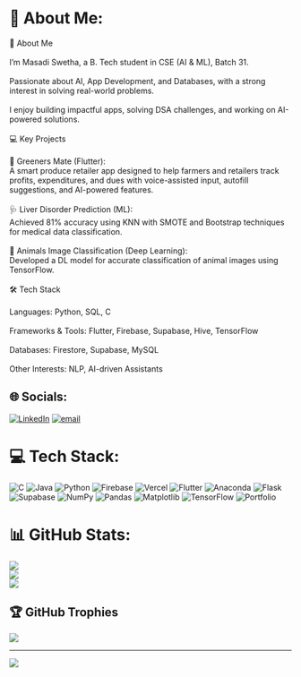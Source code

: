 # 💫 About Me:
🚀 About Me<br><br>I’m Masadi Swetha, a B. Tech student in CSE (AI & ML), Batch 31.<br><br>Passionate about AI, App Development, and Databases, with a strong interest in solving real-world problems.<br><br>I enjoy building impactful apps, solving DSA challenges, and working on AI-powered solutions.<br><br>💻 Key Projects<br><br>🌱 Greeners Mate (Flutter):<br>A smart produce retailer app designed to help farmers and retailers track profits, expenditures, and dues with voice-assisted input, autofill suggestions, and AI-powered features.<br><br>🩺 Liver Disorder Prediction (ML):<br>Achieved 81% accuracy using KNN with SMOTE and Bootstrap techniques for medical data classification.<br><br>🐾 Animals Image Classification (Deep Learning):<br>Developed a DL model for accurate classification of animal images using TensorFlow.<br><br>🛠️ Tech Stack<br><br>Languages: Python, SQL, C<br><br>Frameworks & Tools: Flutter, Firebase, Supabase, Hive, TensorFlow<br><br>Databases: Firestore, Supabase, MySQL<br><br>Other Interests: NLP, AI-driven Assistants


## 🌐 Socials:
[![LinkedIn](https://img.shields.io/badge/LinkedIn-%230077B5.svg?logo=linkedin&logoColor=white)](https://linkedin.com/in/https://www.linkedin.com/in/swetha-masadi-8ba193267/) [![email](https://img.shields.io/badge/Email-D14836?logo=gmail&logoColor=white)](mailto:swetharaomasadi@gmail.com) 

# 💻 Tech Stack:
![C](https://img.shields.io/badge/c-%2300599C.svg?style=for-the-badge&logo=c&logoColor=white) ![Java](https://img.shields.io/badge/java-%23ED8B00.svg?style=for-the-badge&logo=openjdk&logoColor=white) ![Python](https://img.shields.io/badge/python-3670A0?style=for-the-badge&logo=python&logoColor=ffdd54) ![Firebase](https://img.shields.io/badge/firebase-%23039BE5.svg?style=for-the-badge&logo=firebase) ![Vercel](https://img.shields.io/badge/vercel-%23000000.svg?style=for-the-badge&logo=vercel&logoColor=white) ![Flutter](https://img.shields.io/badge/Flutter-%2302569B.svg?style=for-the-badge&logo=Flutter&logoColor=white) ![Anaconda](https://img.shields.io/badge/Anaconda-%2344A833.svg?style=for-the-badge&logo=anaconda&logoColor=white) ![Flask](https://img.shields.io/badge/flask-%23000.svg?style=for-the-badge&logo=flask&logoColor=white) ![Supabase](https://img.shields.io/badge/Supabase-3ECF8E?style=for-the-badge&logo=supabase&logoColor=white) ![NumPy](https://img.shields.io/badge/numpy-%23013243.svg?style=for-the-badge&logo=numpy&logoColor=white) ![Pandas](https://img.shields.io/badge/pandas-%23150458.svg?style=for-the-badge&logo=pandas&logoColor=white) ![Matplotlib](https://img.shields.io/badge/Matplotlib-%23ffffff.svg?style=for-the-badge&logo=Matplotlib&logoColor=black) ![TensorFlow](https://img.shields.io/badge/TensorFlow-%23FF6F00.svg?style=for-the-badge&logo=TensorFlow&logoColor=white) ![Portfolio](https://img.shields.io/badge/Portfolio-%23000000.svg?style=for-the-badge&logo=firefox&logoColor=#FF7139)
# 📊 GitHub Stats:
![](https://github-readme-stats.vercel.app/api?username=swetharaomasadi&theme=darcula&hide_border=false&include_all_commits=true&count_private=true)<br/>
![](https://nirzak-streak-stats.vercel.app/?user=swetharaomasadi&theme=darcula&hide_border=false)<br/>
![](https://github-readme-stats.vercel.app/api/top-langs/?username=swetharaomasadi&theme=darcula&hide_border=false&include_all_commits=true&count_private=true&layout=compact)

## 🏆 GitHub Trophies
![](https://github-profile-trophy.vercel.app/?username=swetharaomasadi&theme=dark&no-frame=false&no-bg=false&margin-w=4)

---
[![](https://visitcount.itsvg.in/api?id=swetharaomasadi&icon=0&color=10)](https://visitcount.itsvg.in)

<!-- Proudly created with GPRM ( https://gprm.itsvg.in ) -->
